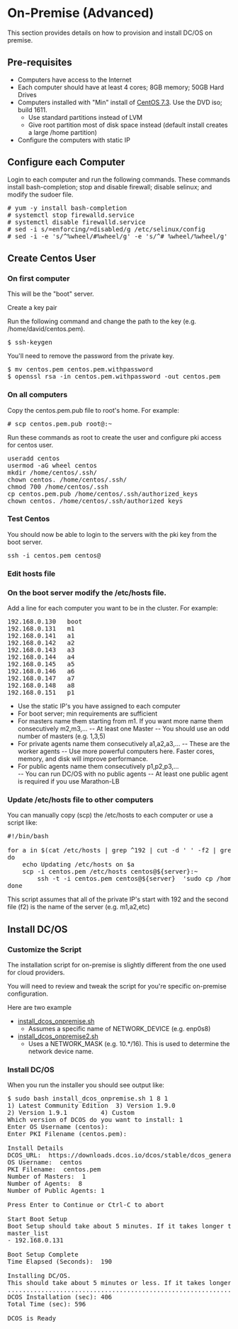 # On-Premise (Advanced)

This section provides details on how to provision and install DC/OS on premise. 

## Pre-requisites
- Computers have access to the Internet
- Each computer should have at least 4 cores; 8GB memory; 50GB Hard Drives 
- Computers installed with "Min" install of [CentOS 7.3](https://www.centos.org/). Use the DVD iso; build 1611.
  - Use standard partitions instead of LVM
  - Give root partition most of disk space instead (default install creates a large /home partition)
- Configure the computers with static IP

## Configure each Computer

Login to each computer and run the following commands.  These commands install bash-completion; stop and disable firewall; disable selinux; and modify the sudoer file.

<pre>
# yum -y install bash-completion
# systemctl stop firewalld.service
# systemctl disable firewalld.service
# sed -i s/=enforcing/=disabled/g /etc/selinux/config
# sed -i -e 's/^%wheel/#%wheel/g' -e 's/^# %wheel/%wheel/g' /etc/sudoers
</pre>

## Create Centos User

### On first computer 

This will be the "boot" server.  

Create a key pair

Run the following command and change the path to the key (e.g. /home/david/centos.pem). 

<pre>
$ ssh-keygen
</pre>

You'll need to remove the password from the private key.

<pre>
$ mv centos.pem centos.pem.withpassword
$ openssl rsa -in centos.pem.withpassword -out centos.pem
</pre>

### On all computers 

Copy the centos.pem.pub file to root's home.  For example:

<pre>
# scp centos.pem.pub root@<computer's ip>:~
</pre>

Run these commands as root to create the user and configure pki access for centos user.

<pre>
useradd centos
usermod -aG wheel centos
mkdir /home/centos/.ssh/
chown centos. /home/centos/.ssh/
chmod 700 /home/centos/.ssh
cp centos.pem.pub /home/centos/.ssh/authorized_keys
chown centos. /home/centos/.ssh/authorized_keys
</pre>

### Test Centos

You should now be able to login to the servers with the pki key from the boot server.

<pre>
ssh -i centos.pem centos@<computer's ip>
</pre>

### Edit hosts file

### On the boot server modify the /etc/hosts file.

Add a line for each computer you want to be in the cluster.  For example:

<pre>
192.168.0.130   boot
192.168.0.131   m1
192.168.0.141   a1
192.168.0.142   a2
192.168.0.143   a3
192.168.0.144   a4
192.168.0.145   a5
192.168.0.146   a6
192.168.0.147   a7
192.168.0.148   a8
192.168.0.151   p1
</pre>

- Use the static IP's you have assigned to each computer
- For boot server; min requirements are sufficient
- For masters name them starting from m1. If you want more name them consecutively m2,m3,...
  -- At least one Master
  -- You should use an odd number of masters (e.g. 1,3,5)
- For private agents name them consecutively a1,a2,a3,... 
  -- These are the worker agents 
  -- Use more powerful computers here. Faster cores, memory, and disk will improve performance.
- For public agents name them consecutively p1,p2,p3,...  
  -- You can run DC/OS with no public agents
  -- At least one public agent is required if you use Marathon-LB

### Update /etc/hosts file to other computers

You can manually copy (scp) the /etc/hosts to each computer or use a script like:

<pre>
#!/bin/bash

for a in $(cat /etc/hosts | grep ^192 | cut -d ' ' -f2 | grep -v boot)
do
	echo Updating /etc/hosts on $a
	scp -i centos.pem /etc/hosts centos@${server}:~
        ssh -t -i centos.pem centos@${server}  'sudo cp /home/centos/hosts /etc/hosts'
done
</pre>

This script assumes that all of the private IP's start with 192 and the second file (f2) is the name of the server (e.g. m1,a2,etc)

## Install DC/OS

### Customize the Script

The installation script for on-premise is slightly different from the one used for cloud providers.  

You will need to review and tweak the script for you're specific on-premise configuration.  

Here are two example
- [install_dcos_onpremise.sh](install_dcos_onpremise.sh)
  - Assumes a specific name of NETWORK_DEVICE (e.g. enp0s8)
- [install_dcos_onpremise2.sh](install_dcos_onpremise2.sh)
  - Uses a NETWORK_MASK (e.g. 10.\*/16). This is used to determine the network device name.

### Install DC/OS

When you run the installer you should see output like:
<pre>
$ sudo bash install_dcos_onpremise.sh 1 8 1 
1) Latest Community Edition  3) Version 1.9.0
2) Version 1.9.1	     4) Custom
Which version of DCOS do you want to install: 1
Enter OS Username (centos): 
Enter PKI Filename (centos.pem): 

Install Details
DCOS_URL:  https://downloads.dcos.io/dcos/stable/dcos_generate_config.sh
OS Username:  centos
PKI Filename:  centos.pem
Number of Masters:  1
Number of Agents:  8
Number of Public Agents: 1

Press Enter to Continue or Ctrl-C to abort

Start Boot Setup
Boot Setup should take about 5 minutes. If it takes longer than 10 minutes then use Ctrl-C to exit this Script and review the log files (e.g. boot.log)
master_list
- 192.168.0.131

Boot Setup Complete
Time Elapsed (Seconds):  190

Installing DC/OS.
This should take about 5 minutes or less. If it takes longer than 10 minutes then use Ctrl-C to exit this Script and review the log files (e.g. m1.log)
.................................................................................Boot Server Installation (sec): 190
DCOS Installation (sec): 406
Total Time (sec): 596

DCOS is Ready
</pre>








